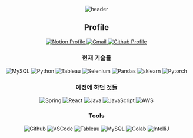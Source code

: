 <div align="center">
<!-- [## Hi there 👋](https://github.com/kyechan99/capsule-render/blob/master/docs/README_kr.md#venom) 제목 부분 -->
 
![header](https://capsule-render.vercel.app/api?type=venom&color=timeGradient&height=200&section=header&text=AppleJun's%20Github&fontSize=90&animation=fadeIn&fontColor=000000)

## Profile
<a href="https://mulberry-library-bb2.notion.site/s-Profile-18dc3ff7339780458601f485f0d5532c">
    <img src="https://img.shields.io/badge/Notion-%23000000.svg?style=for-the-badge&logo=notion&logoColor=white" alt="Notion Profile">
</a>
<a href="mailto:bsj039190@gmail.com">
    <img src="https://img.shields.io/badge/Gmail-D14836?style=for-the-badge&logo=gmail&logoColor=white" alt="Gmail">
</a>
<a href="https://github.com/bsj039190">
    <img src="https://img.shields.io/badge/github-%23121011.svg?style=for-the-badge&logo=github&logoColor=white" alt="Github Profile">
</a>


<!-- 기술스택 -->
<!-- https://github.com/Ileriayo/markdown-badges -->
### 현재 기술들
![MySQL](https://img.shields.io/badge/mysql-4479A1.svg?style=for-the-badge&logo=mysql&logoColor=white)
![Python](https://img.shields.io/badge/python-3670A0?style=for-the-badge&logo=python&logoColor=ffdd54)
![Tableau](https://img.shields.io/badge/Tableau-E97627?style=for-the-badge&logo=Tableau&logoColor=white)
![Selenium](https://img.shields.io/badge/Selenium-43B02A?style=for-the-badge&logo=Selenium&logoColor=white)
![Pandas](	https://img.shields.io/badge/Pandas-2C2D72?style=for-the-badge&logo=pandas&logoColor=white)
![sklearn](https://img.shields.io/badge/scikit_learn-F7931E?style=for-the-badge&logo=scikit-learn&logoColor=white)
![Pytorch](https://img.shields.io/badge/PyTorch-EE4C2C?style=for-the-badge&logo=pytorch&logoColor=white)

### 예전에 하던 것들
![Spring](https://img.shields.io/badge/spring-%236DB33F.svg?style=for-the-badge&logo=spring&logoColor=white)
![React](https://img.shields.io/badge/react-%2320232a.svg?style=for-the-badge&logo=react&logoColor=%2361DAFB)
![Java](https://img.shields.io/badge/java-%23ED8B00.svg?style=for-the-badge&logo=openjdk&logoColor=white)
![JavaScript](https://img.shields.io/badge/javascript-%23323330.svg?style=for-the-badge&logo=javascript&logoColor=%23F7DF1E)
![AWS](https://img.shields.io/badge/Amazon_AWS-FF9900?style=for-the-badge&logo=amazonaws&logoColor=white)

### Tools
![Github](https://img.shields.io/badge/GitHub-100000?style=for-the-badge&logo=github&logoColor=white)
![VSCode](https://img.shields.io/badge/VSCode-0078D4?style=for-the-badge&logo=visual%20studio%20code&logoColor=white)
![Tableau](https://img.shields.io/badge/Tableau-E97627?style=for-the-badge&logo=Tableau&logoColor=white)
![MySQL](https://img.shields.io/badge/mysql-4479A1.svg?style=for-the-badge&logo=mysql&logoColor=white)
![Colab](https://img.shields.io/badge/Colab-F9AB00?style=for-the-badge&logo=googlecolab&color=525252)
![IntelliJ](https://img.shields.io/badge/IntelliJ_IDEA-000000.svg?style=for-the-badge&logo=intellij-idea&logoColor=white)

<!--
### Stats
깃허브 통계
![Anurag's GitHub stats](https://github-readme-stats.vercel.app/api?username=bsj039190&show_icons=true&theme=radical)
![Top Langs](https://github-readme-stats.vercel.app/api/top-langs/?username=bsj039190&layout=compact) -->


</div>

<!--
**bsj039190/bsj039190** is a ✨ _special_ ✨ repository because its `README.md` (this file) appears on your GitHub profile.

Here are some ideas to get you started:

- 🔭 I’m currently working on ...
- 🌱 I’m currently learning ...
- 👯 I’m looking to collaborate on ...
- 🤔 I’m looking for help with ...
- 💬 Ask me about ...
- 📫 How to reach me: ...
- 😄 Pronouns: ...
- ⚡ Fun fact: ...
 -->
